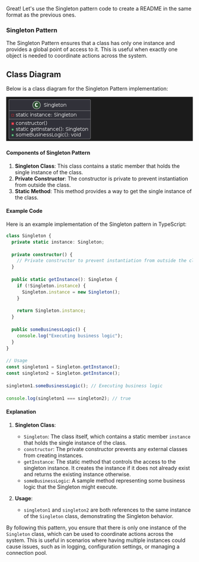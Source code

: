 Great! Let's use the Singleton pattern code to create a README in the same format as the previous ones.

### Singleton Pattern

The Singleton Pattern ensures that a class has only one instance and provides a global point of access to it. This is useful when exactly one object is needed to coordinate actions across the system.

## Class Diagram

Below is a class diagram for the Singleton Pattern implementation:

![Singleton Pattern Class Diagram](/images/singleton-pattern.png)

#### Components of Singleton Pattern

1. **Singleton Class**: This class contains a static member that holds the single instance of the class.
2. **Private Constructor**: The constructor is private to prevent instantiation from outside the class.
3. **Static Method**: This method provides a way to get the single instance of the class.

#### Example Code

Here is an example implementation of the Singleton pattern in TypeScript:

```typescript
class Singleton {
  private static instance: Singleton;

  private constructor() {
    // Private constructor to prevent instantiation from outside the class
  }

  public static getInstance(): Singleton {
    if (!Singleton.instance) {
      Singleton.instance = new Singleton();
    }

    return Singleton.instance;
  }

  public someBusinessLogic() {
    console.log("Executing business logic");
  }
}

// Usage
const singleton1 = Singleton.getInstance();
const singleton2 = Singleton.getInstance();

singleton1.someBusinessLogic(); // Executing business logic

console.log(singleton1 === singleton2); // true
```

#### Explanation

1. **Singleton Class**:
   - `Singleton`: The class itself, which contains a static member `instance` that holds the single instance of the class.
   - `constructor`: The private constructor prevents any external classes from creating instances.
   - `getInstance`: The static method that controls the access to the singleton instance. It creates the instance if it does not already exist and returns the existing instance otherwise.
   - `someBusinessLogic`: A sample method representing some business logic that the Singleton might execute.

2. **Usage**:
   - `singleton1` and `singleton2` are both references to the same instance of the `Singleton` class, demonstrating the Singleton behavior.

By following this pattern, you ensure that there is only one instance of the `Singleton` class, which can be used to coordinate actions across the system. This is useful in scenarios where having multiple instances could cause issues, such as in logging, configuration settings, or managing a connection pool.